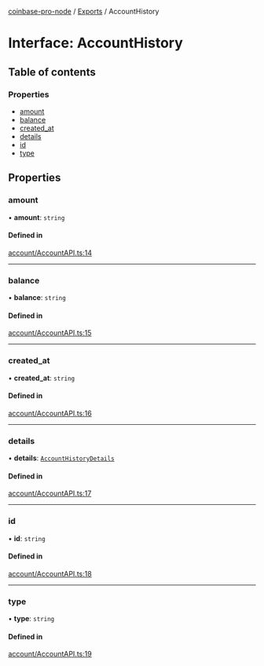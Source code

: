 [coinbase-pro-node](../README.md) / [Exports](../modules.md) / AccountHistory

# Interface: AccountHistory

## Table of contents

### Properties

- [amount](AccountHistory.md#amount)
- [balance](AccountHistory.md#balance)
- [created_at](AccountHistory.md#created_at)
- [details](AccountHistory.md#details)
- [id](AccountHistory.md#id)
- [type](AccountHistory.md#type)

## Properties

### amount

• **amount**: `string`

#### Defined in

[account/AccountAPI.ts:14](https://github.com/bennycode/coinbase-pro-node/blob/01e6d53/src/account/AccountAPI.ts#L14)

---

### balance

• **balance**: `string`

#### Defined in

[account/AccountAPI.ts:15](https://github.com/bennycode/coinbase-pro-node/blob/01e6d53/src/account/AccountAPI.ts#L15)

---

### created_at

• **created_at**: `string`

#### Defined in

[account/AccountAPI.ts:16](https://github.com/bennycode/coinbase-pro-node/blob/01e6d53/src/account/AccountAPI.ts#L16)

---

### details

• **details**: [`AccountHistoryDetails`](AccountHistoryDetails.md)

#### Defined in

[account/AccountAPI.ts:17](https://github.com/bennycode/coinbase-pro-node/blob/01e6d53/src/account/AccountAPI.ts#L17)

---

### id

• **id**: `string`

#### Defined in

[account/AccountAPI.ts:18](https://github.com/bennycode/coinbase-pro-node/blob/01e6d53/src/account/AccountAPI.ts#L18)

---

### type

• **type**: `string`

#### Defined in

[account/AccountAPI.ts:19](https://github.com/bennycode/coinbase-pro-node/blob/01e6d53/src/account/AccountAPI.ts#L19)
